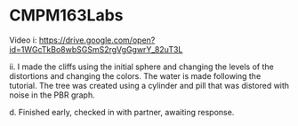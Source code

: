 # CMPM163Labs

Video i: 
https://drive.google.com/open?id=1WGcTkBo8wbSGSmS2rgVgGgwrY_82uT3L

ii. I made the cliffs using the initial sphere and changing the levels of the distortions and changing the colors. The water is made following the tutorial. The tree was created using a cylinder and pill that was distored with noise in the PBR graph.

d. Finished early, checked in with partner, awaiting response.
